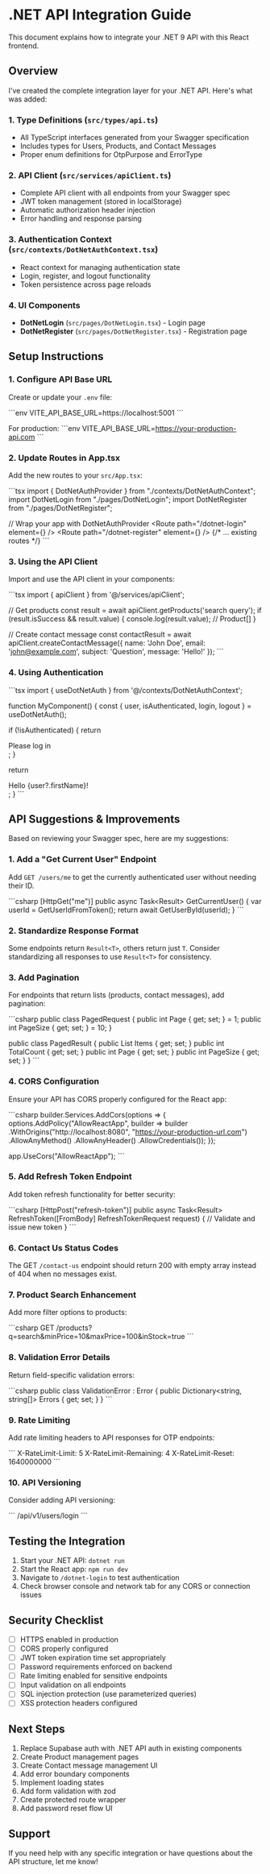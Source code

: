 # .NET API Integration Guide

This document explains how to integrate your .NET 9 API with this React frontend.

## Overview

I've created the complete integration layer for your .NET API. Here's what was added:

### 1. Type Definitions (`src/types/api.ts`)
- All TypeScript interfaces generated from your Swagger specification
- Includes types for Users, Products, and Contact Messages
- Proper enum definitions for OtpPurpose and ErrorType

### 2. API Client (`src/services/apiClient.ts`)
- Complete API client with all endpoints from your Swagger spec
- JWT token management (stored in localStorage)
- Automatic authorization header injection
- Error handling and response parsing

### 3. Authentication Context (`src/contexts/DotNetAuthContext.tsx`)
- React context for managing authentication state
- Login, register, and logout functionality
- Token persistence across page reloads

### 4. UI Components
- **DotNetLogin** (`src/pages/DotNetLogin.tsx`) - Login page
- **DotNetRegister** (`src/pages/DotNetRegister.tsx`) - Registration page

## Setup Instructions

### 1. Configure API Base URL

Create or update your `.env` file:

\`\`\`env
VITE_API_BASE_URL=https://localhost:5001
\`\`\`

For production:
\`\`\`env
VITE_API_BASE_URL=https://your-production-api.com
\`\`\`

### 2. Update Routes in App.tsx

Add the new routes to your `src/App.tsx`:

\`\`\`tsx
import { DotNetAuthProvider } from "./contexts/DotNetAuthContext";
import DotNetLogin from "./pages/DotNetLogin";
import DotNetRegister from "./pages/DotNetRegister";

// Wrap your app with DotNetAuthProvider
<DotNetAuthProvider>
  <Routes>
    <Route path="/dotnet-login" element={<DotNetLogin />} />
    <Route path="/dotnet-register" element={<DotNetRegister />} />
    {/* ... existing routes */}
  </Routes>
</DotNetAuthProvider>
\`\`\`

### 3. Using the API Client

Import and use the API client in your components:

\`\`\`tsx
import { apiClient } from '@/services/apiClient';

// Get products
const result = await apiClient.getProducts('search query');
if (result.isSuccess && result.value) {
  console.log(result.value); // Product[]
}

// Create contact message
const contactResult = await apiClient.createContactMessage({
  name: 'John Doe',
  email: 'john@example.com',
  subject: 'Question',
  message: 'Hello!'
});
\`\`\`

### 4. Using Authentication

\`\`\`tsx
import { useDotNetAuth } from '@/contexts/DotNetAuthContext';

function MyComponent() {
  const { user, isAuthenticated, login, logout } = useDotNetAuth();

  if (!isAuthenticated) {
    return <div>Please log in</div>;
  }

  return <div>Hello {user?.firstName}!</div>;
}
\`\`\`

## API Suggestions & Improvements

Based on reviewing your Swagger spec, here are my suggestions:

### 1. **Add a "Get Current User" Endpoint**
Add `GET /users/me` to get the currently authenticated user without needing their ID.

\`\`\`csharp
[HttpGet("me")]
public async Task<Result<UserResponse>> GetCurrentUser()
{
    var userId = GetUserIdFromToken();
    return await GetUserById(userId);
}
\`\`\`

### 2. **Standardize Response Format**
Some endpoints return `Result<T>`, others return just `T`. Consider standardizing all responses to use `Result<T>` for consistency.

### 3. **Add Pagination**
For endpoints that return lists (products, contact messages), add pagination:

\`\`\`csharp
public class PagedRequest
{
    public int Page { get; set; } = 1;
    public int PageSize { get; set; } = 10;
}

public class PagedResult<T>
{
    public List<T> Items { get; set; }
    public int TotalCount { get; set; }
    public int Page { get; set; }
    public int PageSize { get; set; }
}
\`\`\`

### 4. **CORS Configuration**
Ensure your API has CORS properly configured for the React app:

\`\`\`csharp
builder.Services.AddCors(options =>
{
    options.AddPolicy("AllowReactApp",
        builder => builder
            .WithOrigins("http://localhost:8080", "https://your-production-url.com")
            .AllowAnyMethod()
            .AllowAnyHeader()
            .AllowCredentials());
});

app.UseCors("AllowReactApp");
\`\`\`

### 5. **Add Refresh Token Endpoint**
Add token refresh functionality for better security:

\`\`\`csharp
[HttpPost("refresh-token")]
public async Task<Result<LoginResponse>> RefreshToken([FromBody] RefreshTokenRequest request)
{
    // Validate and issue new token
}
\`\`\`

### 6. **Contact Us Status Codes**
The GET `/contact-us` endpoint should return 200 with empty array instead of 404 when no messages exist.

### 7. **Product Search Enhancement**
Add more filter options to products:

\`\`\`csharp
GET /products?q=search&minPrice=10&maxPrice=100&inStock=true
\`\`\`

### 8. **Validation Error Details**
Return field-specific validation errors:

\`\`\`csharp
public class ValidationError : Error
{
    public Dictionary<string, string[]> Errors { get; set; }
}
\`\`\`

### 9. **Rate Limiting**
Add rate limiting headers to API responses for OTP endpoints:

\`\`\`
X-RateLimit-Limit: 5
X-RateLimit-Remaining: 4
X-RateLimit-Reset: 1640000000
\`\`\`

### 10. **API Versioning**
Consider adding API versioning:

\`\`\`
/api/v1/users/login
\`\`\`

## Testing the Integration

1. Start your .NET API: `dotnet run`
2. Start the React app: `npm run dev`
3. Navigate to `/dotnet-login` to test authentication
4. Check browser console and network tab for any CORS or connection issues

## Security Checklist

- [ ] HTTPS enabled in production
- [ ] CORS properly configured
- [ ] JWT token expiration time set appropriately
- [ ] Password requirements enforced on backend
- [ ] Rate limiting enabled for sensitive endpoints
- [ ] Input validation on all endpoints
- [ ] SQL injection protection (use parameterized queries)
- [ ] XSS protection headers configured

## Next Steps

1. Replace Supabase auth with .NET API auth in existing components
2. Create Product management pages
3. Create Contact message management UI
4. Add error boundary components
5. Implement loading states
6. Add form validation with zod
7. Create protected route wrapper
8. Add password reset flow UI

## Support

If you need help with any specific integration or have questions about the API structure, let me know!

